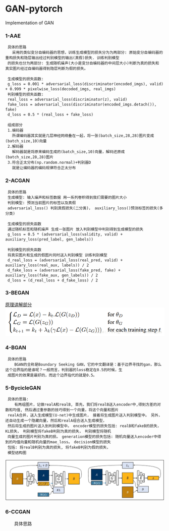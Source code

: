 # GAN-pytorch
Implementation of GAN

### 1-AAE
     具体的思路
       采用的类似变分自编码器的思想，训练生成模型的损失分为为两部分: 原始变分自编码器的重构损失和隐层输出经过判别模型的输出(真假)损失. 训练判别模型
     的损失也分为两部分: 生成随机噪声(大小是变分自编码器的中间层大小)判断为真的损失和 真实图片经过自编码器得到隐层判断为假的损失。
     
     生成模型的损失函数: 
     g_loss = 0.001 * adversarial_loss(discriminator(encoded_imgs), valid) + 0.999 * pixelwise_loss(decoded_imgs, real_imgs)
     判别模型的损失函数:
     real_loss = adversarial_loss(discriminator(z), valid)
     fake_loss = adversarial_loss(discriminator(encoded_imgs.detach()), fake)
     d_loss = 0.5 * (real_loss + fake_loss)
     
     组成部分
     1.编码器
       所谓编码器其实就是几层神经网络叠在一起，将一张(batch_size,28,28)图片变成(batch_size,10)向量
     2.解码器
       解码器就是将原来编码生成的(batch_size,10)向量，解码还原成(batch_size,28,28)图片
     3.符合正太分布(np.random.normal)+判别器D
       就是让编码器的编码规律符合正太分布
### 2-ACGAN
     具体的思路
     生成模型: 输入噪声和标签数据 用一系列卷积得到我们需要的图片大小
     判别模型: 预测当前图片的标签以及真假
     adversarial_loss() 判别真假损失(二分类)， auxiliary_loss()预测标签的损失(多分类) 
     
     生成模型的损失函数
     通过随机标签和随机噪声 生成一张图片 放入判别模型中判别得到生成模型的损失
     g_loss = 0.5 * (adversarial_loss(validity, valid) + auxiliary_loss(pred_label, gen_labels))
     
     判别模型的损失函数 
     将真实图片和生成的假图片同时送入判别模型 训练判别模型
     d_real_loss = (adversarial_loss(real_pred, valid) + auxiliary_loss(real_aux, labels)) / 2
     d_fake_loss = (adversarial_loss(fake_pred, fake) + auxiliary_loss(fake_aux, gen_labels)) / 2
     d_loss = (d_real_loss + d_fake_loss) / 2
### 3-BEGAN
   [原理讲解部分](https://blog.csdn.net/linmingan/article/details/79912988)
   ![BEGANLoss](https://github.com/shawroad/GAN-pytorch/blob/master/assert/BEGAN_Loss.png)
  
### 4-BGAN
     具体的思路
        BGAN的全称是Boundary Seeking GAN，它的中文翻译是：基于边界寻找的gan，那么这个边界指的是谁呢？一般而言，判别器的loss稳定在0.5的时候，生
     成图片的效果是最好的，而这个边界指代的就是0.5。　
### 5-BycicleGAN
     具体的思路:
        有两组图片，记做realA和realB, 首先，我们将realB送入encoder中,得到方差的对数和均值, 然后通过重参数的技巧得到一个向量，将这个向量和图片
     realA合并，送入生成模型(U-net)中生成图片，　接着将生成图片送入判别模型中。　另外，还自动生成一个隐藏向量，然后和realA组合送入生成模型，
     然后将生成的图片送入到判别模型中。　encoder模型的损失包括: realB和fakeB的损失， KL损失，　判别模型将fakeB判别为真的损失，　判别模型将随机
     向量生成的图片判别为真的损。　generation模型的损失包括: 随机向量送入encoder中得到的均值向量和随机向量的mae_loss。　decision模型的损失
     包括: 将realB判别为真的损失, 将fakeB判别为假的损失，
     模型结构图
   ![BycicleGAN模型](https://github.com/shawroad/GAN-pytorch/blob/master/assert/bicyclegan_architecture.jpg)
### 6-CCGAN
  　　具体思路
     
     
